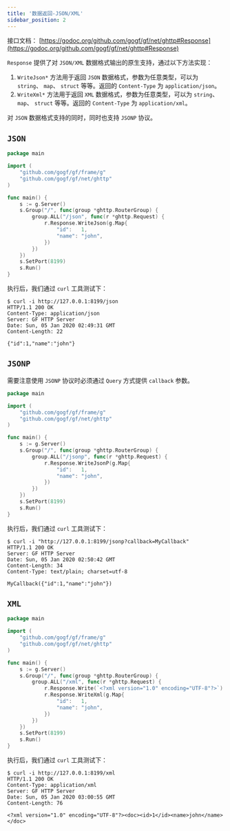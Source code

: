 ```yaml
---
title: '数据返回-JSON/XML'
sidebar_position: 2
---
```


接口文档： [https://godoc.org/github.com/gogf/gf/net/ghttp#Response](https://godoc.org/github.com/gogf/gf/net/ghttp#Response)

`Response` 提供了对 `JSON/XML` 数据格式输出的原生支持，通过以下方法实现：

1. `WriteJson*` 方法用于返回 `JSON` 数据格式，参数为任意类型，可以为 `string`、 `map`、 `struct` 等等。返回的 `Content-Type` 为 `application/json`。
2. `WriteXml*` 方法用于返回 `XML` 数据格式，参数为任意类型，可以为 `string`、 `map`、 `struct` 等等。返回的 `Content-Type` 为 `application/xml`。

对 `JSON` 数据格式支持的同时，同时也支持 `JSONP` 协议。

## `JSON`

```  go
package main

import (
	"github.com/gogf/gf/frame/g"
	"github.com/gogf/gf/net/ghttp"
)

func main() {
	s := g.Server()
	s.Group("/", func(group *ghttp.RouterGroup) {
		group.ALL("/json", func(r *ghttp.Request) {
			r.Response.WriteJson(g.Map{
				"id":   1,
				"name": "john",
			})
		})
	})
	s.SetPort(8199)
	s.Run()
}

```

执行后，我们通过 `curl` 工具测试下：

``` undefined
$ curl -i http://127.0.0.1:8199/json
HTTP/1.1 200 OK
Content-Type: application/json
Server: GF HTTP Server
Date: Sun, 05 Jan 2020 02:49:31 GMT
Content-Length: 22

{"id":1,"name":"john"}

```

## `JSONP`

需要注意使用 `JSONP` 协议时必须通过 `Query` 方式提供 `callback` 参数。

```  go
package main

import (
	"github.com/gogf/gf/frame/g"
	"github.com/gogf/gf/net/ghttp"
)

func main() {
	s := g.Server()
	s.Group("/", func(group *ghttp.RouterGroup) {
		group.ALL("/jsonp", func(r *ghttp.Request) {
			r.Response.WriteJsonP(g.Map{
				"id":   1,
				"name": "john",
			})
		})
	})
	s.SetPort(8199)
	s.Run()
}

```

执行后，我们通过 `curl` 工具测试下：

``` undefined
$ curl -i "http://127.0.0.1:8199/jsonp?callback=MyCallback"
HTTP/1.1 200 OK
Server: GF HTTP Server
Date: Sun, 05 Jan 2020 02:50:42 GMT
Content-Length: 34
Content-Type: text/plain; charset=utf-8

MyCallback({"id":1,"name":"john"})

```

## `XML`

```  go
package main

import (
	"github.com/gogf/gf/frame/g"
	"github.com/gogf/gf/net/ghttp"
)

func main() {
	s := g.Server()
	s.Group("/", func(group *ghttp.RouterGroup) {
		group.ALL("/xml", func(r *ghttp.Request) {
            r.Response.Write(`<?xml version="1.0" encoding="UTF-8"?>`)
			r.Response.WriteXml(g.Map{
				"id":   1,
				"name": "john",
			})
		})
	})
	s.SetPort(8199)
	s.Run()
}

```

执行后，我们通过 `curl` 工具测试下：

``` undefined
$ curl -i http://127.0.0.1:8199/xml
HTTP/1.1 200 OK
Content-Type: application/xml
Server: GF HTTP Server
Date: Sun, 05 Jan 2020 03:00:55 GMT
Content-Length: 76

<?xml version="1.0" encoding="UTF-8"?><doc><id>1</id><name>john</name></doc>

```